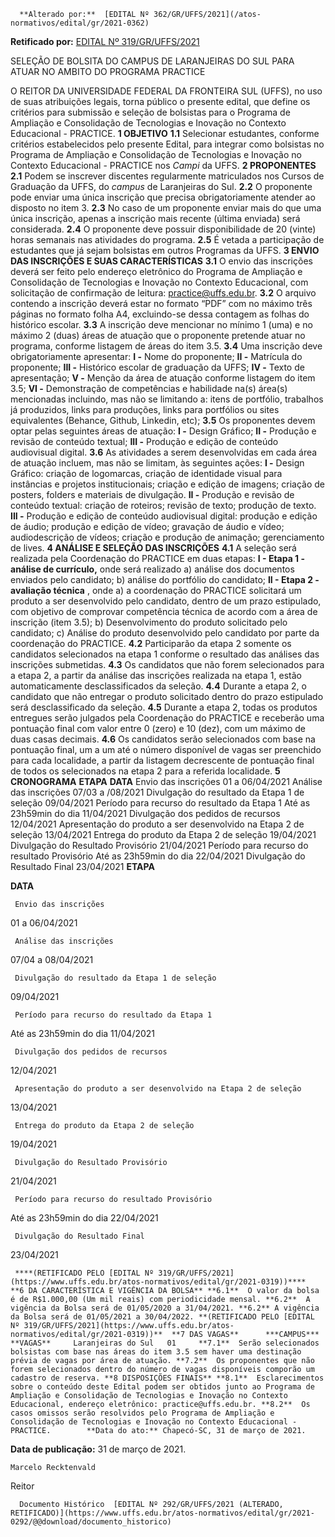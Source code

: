       **Alterado por:**  [EDITAL Nº 362/GR/UFFS/2021](/atos-normativos/edital/gr/2021-0362) 

 **Retificado por:**  [EDITAL Nº 319/GR/UFFS/2021](/atos-normativos/edital/gr/2021-0319) 

   SELEÇÃO DE BOLSITA DO CAMPUS DE LARANJEIRAS DO SUL PARA ATUAR NO AMBITO DO PROGRAMA PRACTICE  

 O REITOR DA UNIVERSIDADE FEDERAL DA FRONTEIRA SUL (UFFS), no uso de suas atribuições legais, torna público o presente edital, que define os critérios para submissão e seleção de bolsistas para o Programa de Ampliação e Consolidação de Tecnologias e Inovação no Contexto Educacional - PRACTICE.  **1 OBJETIVO** **1.1**  Selecionar estudantes, conforme critérios estabelecidos pelo presente Edital, para integrar como bolsistas no Programa de Ampliação e Consolidação de Tecnologias e Inovação no Contexto Educacional - PRACTICE nos *Campi*  da UFFS.  **2 PROPONENTES** **2.1**  Podem se inscrever discentes regularmente matriculados nos Cursos de Graduação da UFFS, do *campus*  de Laranjeiras do Sul. **2.2**  O proponente pode enviar uma única inscrição que precisa obrigatoriamente atender ao disposto no item 3. **2.3**  No caso de um proponente enviar mais do que uma única inscrição, apenas a inscrição mais recente (última enviada) será considerada. **2.4**  O proponente deve possuir disponibilidade de 20 (vinte) horas semanais nas atividades do programa. **2.5**  É vetada a participação de estudantes que já sejam bolsistas em outros Programas da UFFS.  **3 ENVIO DAS INSCRIÇÕES E SUAS CARACTERÍSTICAS** **3.1**  O envio das inscrições deverá ser feito pelo endereço eletrônico do Programa de Ampliação e Consolidação de Tecnologias e Inovação no Contexto Educacional, com solicitação de confirmação de leitura: practice@uffs.edu.br. **3.2**  O arquivo contendo a inscrição deverá estar no formato “PDF” com no máximo três páginas no formato folha A4, excluindo-se dessa contagem as folhas do histórico escolar. **3.3**  A inscrição deve mencionar no mínimo 1 (uma) e no máximo 2 (duas) áreas de atuação que o proponente pretende atuar no programa, conforme listagem de áreas do item 3.5. **3.4**  Uma inscrição deve obrigatoriamente apresentar: **I -**  Nome do proponente; **II -**  Matrícula do proponente; **III -**  Histórico escolar de graduação da UFFS; **IV -**  Texto de apresentação; **V -**  Menção da área de atuação conforme listagem do item 3.5; **VI -**  Demonstração de competências e habilidade na(s) área(s) mencionadas incluindo, mas não se limitando a: itens de portfólio, trabalhos já produzidos, links para produções, links para portfólios ou sites equivalentes (Behance, Github, Linkedin, etc); **3.5**  Os proponentes devem optar pelas seguintes áreas de atuação: **I -**  Design Gráfico; **II -**  Produção e revisão de conteúdo textual; **III -**  Produção e edição de conteúdo audiovisual digital. **3.6**  As atividades a serem desenvolvidas em cada área de atuação incluem, mas não se limitam, às seguintes ações: **I -**  Design Gráfico: criação de logomarcas, criação de identidade visual para instâncias e projetos institucionais; criação e edição de imagens; criação de posters, folders e materiais de divulgação. **II -**  Produção e revisão de conteúdo textual: criação de roteiros; revisão de texto; produção de texto. **III -**  Produção e edição de conteúdo audiovisual digital: produção e edição de áudio; produção e edição de vídeo; gravação de áudio e vídeo; audiodescrição de vídeos; criação e produção de animação; gerenciamento de lives.  **4 ANÁLISE E SELEÇÃO DAS INSCRIÇÕES** **4.1**  A seleção será realizada pela Coordenação do PRACTICE em duas etapas: **I - Etapa 1 - análise de currículo,**  onde será realizado a) análise dos documentos enviados pelo candidato; b) análise do portfólio do candidato; **II - Etapa 2 - avaliação técnica** , onde a) a coordenação do PRACTICE solicitará um produto a ser desenvolvido pelo candidato, dentro de um prazo estipulado, com objetivo de comprovar competência técnica de acordo com a área de inscrição (item 3.5); b) Desenvolvimento do produto solicitado pelo candidato; c) Análise do produto desenvolvido pelo candidato por parte da coordenação do PRACTICE. **4.2**  Participarão da etapa 2 somente os candidatos selecionados na etapa 1 conforme o resultado das análises das inscrições submetidas. **4.3**  Os candidatos que não forem selecionados para a etapa 2, a partir da análise das inscrições realizada na etapa 1, estão automaticamente desclassificados da seleção. **4.4**  Durante a etapa 2, o candidato que não entregar o produto solicitado dentro do prazo estipulado será desclassificado da seleção. **4.5**  Durante a etapa 2, todas os produtos entregues serão julgados pela Coordenação do PRACTICE e receberão uma pontuação final com valor entre 0 (zero) e 10 (dez), com um máximo de duas casas decimais. **4.6**  Os candidatos serão selecionados com base na pontuação final, um a um até o número disponível de vagas ser preenchido para cada localidade, a partir da listagem decrescente de pontuação final de todos os selecionados na etapa 2 para a referida localidade.  **5 CRONOGRAMA**     **ETAPA**   **DATA**     Envio das inscrições   01 a 06/04/2021     Análise das inscrições   07/03 a /08/2021     Divulgação do resultado da Etapa 1 de seleção   09/04/2021     Período para recurso do resultado da Etapa 1   Até as 23h59min do dia 11/04/2021     Divulgação dos pedidos de recursos   12/04/2021     Apresentação do produto a ser desenvolvido na Etapa 2 de seleção   13/04/2021     Entrega do produto da Etapa 2 de seleção   19/04/2021     Divulgação do Resultado Provisório   21/04/2021     Período para recurso do resultado Provisório   Até as 23h59min do dia 22/04/2021     Divulgação do Resultado Final   23/04/2021           **ETAPA**

   **DATA**

     Envio das inscrições

   01 a 06/04/2021

     Análise das inscrições

   07/04 a 08/04/2021

     Divulgação do resultado da Etapa 1 de seleção

   09/04/2021

     Período para recurso do resultado da Etapa 1

   Até as 23h59min do dia 11/04/2021

     Divulgação dos pedidos de recursos

   12/04/2021

     Apresentação do produto a ser desenvolvido na Etapa 2 de seleção

   13/04/2021

     Entrega do produto da Etapa 2 de seleção

   19/04/2021

     Divulgação do Resultado Provisório

   21/04/2021

     Período para recurso do resultado Provisório

   Até as 23h59min do dia 22/04/2021

     Divulgação do Resultado Final

   23/04/2021

     ****(RETIFICADO PELO [EDITAL Nº 319/GR/UFFS/2021](https://www.uffs.edu.br/atos-normativos/edital/gr/2021-0319))****   **6 DA CARACTERÍSTICA E VIGÊNCIA DA BOLSA** **6.1**  O valor da bolsa é de R$1.000,00 (Um mil reais) com periodicidade mensal. **6.2**  A vigência da Bolsa será de 01/05/2020 a 31/04/2021. **6.2** A vigência da Bolsa será de 01/05/2021 a 30/04/2022. **(RETIFICADO PELO [EDITAL Nº 319/GR/UFFS/2021](https://www.uffs.edu.br/atos-normativos/edital/gr/2021-0319))**  **7 DAS VAGAS**      ***CAMPUS***    **VAGAS**     Laranjeiras do Sul   01     **7.1**  Serão selecionados bolsistas com base nas áreas do item 3.5 sem haver uma destinação prévia de vagas por área de atuação. **7.2**  Os proponentes que não forem selecionados dentro do número de vagas disponíveis comporão um cadastro de reserva. **8 DISPOSIÇÕES FINAIS** **8.1**  Esclarecimentos sobre o conteúdo deste Edital podem ser obtidos junto ao Programa de Ampliação e Consolidação de Tecnologias e Inovação no Contexto Educacional, endereço eletrônico: practice@uffs.edu.br. **8.2**  Os casos omissos serão resolvidos pelo Programa de Ampliação e Consolidação de Tecnologias e Inovação no Contexto Educacional - PRACTICE.        **Data do ato:** Chapecó-SC, 31 de março de 2021.   
 **Data de publicação:**  31 de março de 2021. 

    Marcelo Recktenvald   
 Reitor 

      Documento Histórico  [EDITAL Nº 292/GR/UFFS/2021 (ALTERADO, RETIFICADO)](https://www.uffs.edu.br/atos-normativos/edital/gr/2021-0292/@@download/documento_historico)     
      